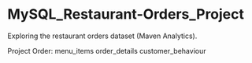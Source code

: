# MySQL_Restaurant-Orders_Project
Exploring the restaurant orders dataset (Maven Analytics).

Project Order: menu_items 
               order_details
               customer_behaviour
